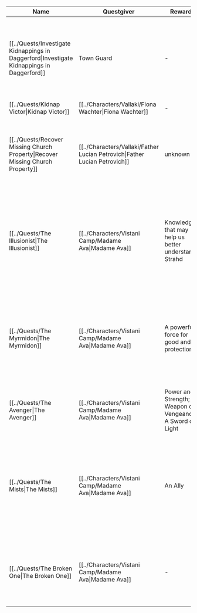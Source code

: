 | Name                                                                                       | Questgiver                                                                 | Reward                                                      | Location                                                          | Description                                                                                                                                                                                          |
| ------------------------------------------------------------------------------------------ | -------------------------------------------------------------------------- | ----------------------------------------------------------- | ----------------------------------------------------------------- | ---------------------------------------------------------------------------------------------------------------------------------------------------------------------------------------------------- |
| [[../Quests/Investigate Kidnappings in Daggerford\|Investigate Kidnappings in Daggerford]] | Town Guard                                                                 | \-                                                          | [[../Locations/Daggerford/index\|Daggerford]]                | Several children of Daggerford have been kidnapped in the middle of the night. The townspeople believe this to possibly be the work of werewolves.                                                   |
| [[../Quests/Kidnap Victor\|Kidnap Victor]]                                                 | [[../Characters/Vallaki/Fiona Wachter\|Fiona Wachter]]                     | \-                                                          | [[../Locations/Vallaki/index\|Vallaki]]                         | Bring [[Victor|Victor]] to [[Fiona Wachter|Fiona Wachter]], preferably alive                                                                                                                                              |
| [[../Quests/Recover Missing Church Property\|Recover Missing Church Property]]             | [[../Characters/Vallaki/Father Lucian Petrovich\|Father Lucian Petrovich]] | unknown                                                     | [[../Locations/Vallaki/index\|Vallaki]]                         | Something has come up missing from the church, something pretty important. The [[Father Lucian Petrovich\|priest]] has asked the party to look for it.                                               |
| [[../Quests/The Illusionist\|The Illusionist]]                                             | [[../Characters/Vistani Camp/Madame Ava\|Madame Ava]]                      | Knowledge that may help us better understand Strahd         | [[../Locations/Lake Baratok Tower\|Lake Baratok Tower]]           | This card tells of history. Knowledge of the ancient will help you better understand your enemy……A man is not what he seems. He comes here in a carnival wagon. Therein lies what you seek.          |
| [[../Quests/The Myrmidon\|The Myrmidon]]                                                   | [[../Characters/Vistani Camp/Madame Ava\|Madame Ava]]                      | A powerful force for good and protection                    | \-                                                                | This card tells of a powerful force for good and protection, a holy symbol of great hope…… Look for a den of wolves in the hills overlooking  a mountain lake. The treasure belongs to Mother Night. |
| [[../Quests/The Avenger\|The Avenger]]                                                     | [[../Characters/Vistani Camp/Madame Ava\|Madame Ava]]                      | Power and Strength; A Weapon of Vengeance; A Sword of Light | [[../Characters/Argynvost\|Argynvost]]                            | The treasure lies in a dragon’s house, in hands once clean and now corrupted.                                                                                                                        |
| [[../Quests/The Mists\|The Mists]]                                                         | [[../Characters/Vistani Camp/Madame Ava\|Madame Ava]]                      | An Ally                                                     | [[../Locations/Krezk/St. Markovia's Abbey\|St. Markovia's Abbey]] |  There is a Vistana who wanders this land alone searching for her mentor. She does not stay in one place long, but you should be able to seek her out at St. Markovia's abbey, near the mists.       |
| [[../Quests/The Broken One\|The Broken One]]                                               | [[../Characters/Vistani Camp/Madame Ava\|Madame Ava]]                      | \-                                                          | \-                                                                | Your enemy is a creature of darkness, whose powers are beyond mortality. He haunts the tomb of the man he envied above all.                                                                          |

